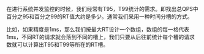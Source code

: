 在进行系统并发监控的时候，我们经常有T95，T99统计的需求。即找出总QPS中百分之95和百分之99的RT值大约是多少。通常我们采用一种时间分槽的方式。

比如，如果精度是1ms，那么我们按最大RT设计一个数组，数组的每一格代表1ms，不同RT的请求就会落到不同的槽上，我们只要从后往前统计每个槽的请求数就可以计算出T95和T99等所在的RT槽。